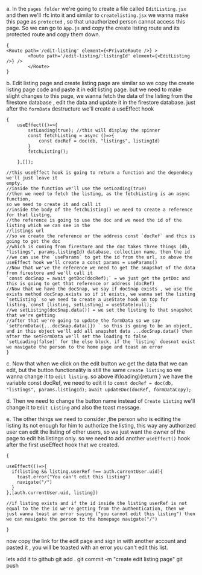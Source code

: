 a. In the `pages folder` we're going to create a file called `EditListing.jsx` and then we'll rfc into it and similar to `createlisting.jsx` we wanna make this page as `protected` , so that unauthorized person cannot access this page. So we can go to `App.js` and copy the create listing route and its protected route and copy them down.
```
{
<Route path='/edit-listing' element={<PrivateRoute />} >
        <Route path='/edit-listing/:listingId' element={<EditListing />} />
        </Route>
}
```

b. Edit listing page and create listing page are similar so we copy the create listing page code and paste it in edit listing page. but we need to make slight changes to this page, we wanna fetch the data of the listing from the firestore database , edit the data and update it in the firestore database.
just after the `formData` destructure we'll create a useEffect hook
```
{
    useEffect(()=>{
        setLoading(true); //this will display the spinner
        const fetchListing = async ()=>{
            const docRef = doc(db, "listings", listingId)
        }
        fetchListing();
        
    },[]);

//this useEffect hook is going to return a function and the dependecy we'll just leave it
empty.
//inside the function we'll use the setLoading(true)
//then we need to fetch the listing, as the fetchListing is an async function,
so we need to create it and call it 
//inside the body of the fetchListing() we need to create a reference for that listing,
//the reference is going to use the doc and we need the id of the listing which we can see in the
//listings url
//so we create the reference or the address const `docRef` and this is going to get the doc
//which is coming from firestore and the doc takes three things (db, "listings", params.listingId) database, collection name, then the id
//we can use the `useParams` to get the id from the url, so above the useEffect hook we'll create a const params = useParams()
//Now that we've the reference we need to get the snapshot of the data from firestore and we'll call it
`const docSnap = await getDoc(docRef);` = we just get the getDoc and this is going to get that reference or address (docRef)
//Now that we have the docSnap, we say if docSnap exists , we use the exists method docSnap.exists so if it exists, we wanna set the listing `setListing` so we need to create a useState hook on top for listing,`const [listing, setListing] = useState(null);` 
//we setListing(docSnap.data()) = we set the listing to that snapshot that we're getting
//after that we're going to update the formData so we say `setFormData({...docSnap.data()}) ` so this is going to be an object, and in this object we'll add all snapshot data ...docSnap.data() then after the setFormData we'll set the loading to false `setLoading(false)` for the else block, if the `listing` doesnot exist we navigate the person to the home page and toast an error
}
```

c. Now that when we click on the edit button we get the data that we can edit, but the button functionality is still the same `create listing` so we wanna change it to `edit listing`.
so above if(loading){return <spinner />} we have the variable const docRef, we need to edit it to `const docRef = doc(db, "listings", params.listingId);` `await updateDoc(docRef, formDataCopy);`

d. Then we need to change the button name instead of `Create Listing` we'll change it to `Edit Listing` and also the toast message.

e. The other things we need to consider ,the person who is editing the listing its not enough for him to authorize the listing, this way any authorized user can edit the listing of other users, so we just want the owner of the page to edit his listings only. so we need to add another `useEffect()` hook after the first useEffect hook that we created.
```
{

useEffect(()=>{
  if(listing && listing.userRef !== auth.currentUser.uid){
    toast.error("You can't edit this listing")
    navigate("/")
  }
},[auth.currentUser.uid, listing])

//if listing exists and if the id inside the listing userRef is not equal to the the id we're getting from the authentication, then we just wanna toast an error saying ("you cannot edit this listing") then we can navigate the person to the homepage navigate("/")

}
```

now copy the link for the edit page and sign in with another account and pasted it , you will be toasted with an error you can't edit this list.

lets add it to github
git add .
git commit -m "create edit listing page"
git push